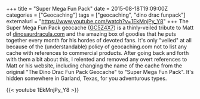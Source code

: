 +++
title = "Super Mega Fun Pack"
date = 2015-08-18T19:09:00Z
categories = ["Geocaching"]
tags = ["geocaching", "dino drac funpack"]
externalurl = "https://www.youtube.com/watch?v=1EkMnjPy_Y8"
+++
The Super Mega Fun Pack geocache ([GC5Z4X7](http://www.geocaching.com/geocache/GC5Z4X7_super-mega-fun-pack?guid=2b17d678-ce39-469a-bb79-675f048e81f2)) is a thinly-veiled tribute to Matt of [dinosaurdracula.com](http://dinosaurdracula.com/) and the amazing box of goodies that he puts together every month for his hordes of devoted fans. It's only "veiled" at all because of the (understandable) policy of geocaching.com not to list any cache with references to commercial products. After going back and forth with them a bit about this, I relented and removed any overt references to Matt or his website, including changing the name of the cache from the original "The Dino Drac Fun Pack Geocache" to "Super Mega Fun Pack". It's hidden somewhere in Garland, Texas, for you adventurous types.

{{< youtube 1EkMnjPy_Y8 >}}